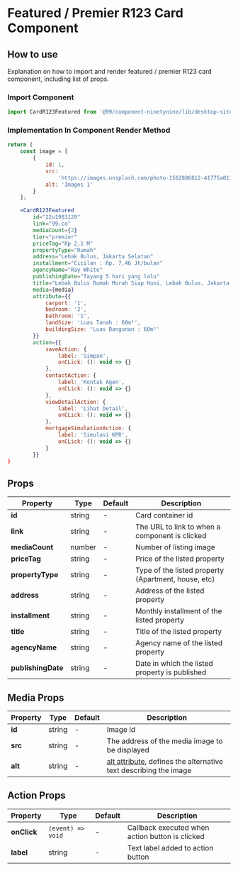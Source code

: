 # Featured / Premier R123 Card Component

## How to use
Explanation on how to import and render featured / premier R123 card component, including list of props.

### Import Component

```jsx
import CardR123Featured from '@99/component-ninetynine/lib/desktop-site/organisms/card-r123-featured/CardR123Featured.component'
```

### Implementation In Component Render Method
```jsx
return (
    const image = [
        {
            id: 1,
            src:
                'https://images.unsplash.com/photo-1562886812-41775a01195d?ixlib=rb-1.2.1&ixid=eyJhcHBfaWQiOjEyMDd9&auto=format&fit=crop&w=800&q=60',
            alt: 'Images 1'
        }
    ];

    <CardR123Featured
        id="22u1983129"
        link="99.co"
        mediaCount={2}
        tier="premier"
        priceTag="Rp 2,1 M"
        propertyType="Rumah"
        address="Lebak Bulus, Jakarta Selatan"
        installment="Cicilan : Rp. 7,46 Jt/bulan"
        agencyName="Ray White"
        publishingDate="Tayang 5 hari yang lalu"
        title="Lebak Bulus Rumah Murah Siap Huni, Lebak Bulus, Jakarta Selatan, DKI Jakarta, Indonesia"
        media={media}
        attribute={{
            carport: '1',
            bedroom: '2',
            bathroom: '1',
            landSize: 'Luas Tanah : 60m²',
            buildingSize: 'Luas Bangunan : 60m²'
        }}
        action={{
            saveAction: {
                label: 'Simpan',
                onCLick: (): void => {}
            },
            contactAction: {
                label: 'Kontak Agen',
                onCLick: (): void => {}
            },
            viewDetailAction: {
                label: 'Lihat Detail',
                onCLick: (): void => {}
            },
            mortgageSimulationAction: {
                label: 'Simulasi KPR',
                onCLick: (): void => {}
            }
        }}
)
```

## Props

| Property | Type | Default | Description |
|-------|-----------|---------|-----------|
|**id**|string|-|Card container id|
|**link**|string|-|The URL to link to when a component is clicked|
|**mediaCount**|number|-|Number of listing image|
|**priceTag**|string|-|Price of the listed property|
|**propertyType**|string|-|Type of the listed property (Apartment, house, etc)|
|**address**|string|-|Address of the listed property|
|**installment**|string|-|Monthly installment of the listed property|
|**title**|string|-|Title of the listed property|
|**agencyName**|string|-|Agency name of the listed property|
|**publishingDate**|string|-|Date in which the listed property is published|


## Media Props

| Property | Type | Default | Description |
|-------|-----------|---------|-----------|
|**id**|string|-|Image id|
|**src**|string|-|The address of the media image to be displayed|
|**alt**|string|-|[alt attribute](https://developer.mozilla.org/en-US/docs/Web/HTML/Element/img), defines the alternative text describing the image|


## Action Props

| Property | Type | Default | Description |
|-------|-----------|---------|-----------|
|**onClick**|`(event) => void`|-|Callback executed when action button is clicked|
|**label**|string|-|Text label added to action button|
